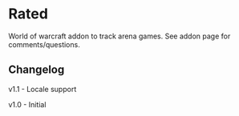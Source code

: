 # Rated
World of warcraft addon to track arena games. See addon page for comments/questions.

## Changelog

v1.1 - Locale support

v1.0 - Initial
